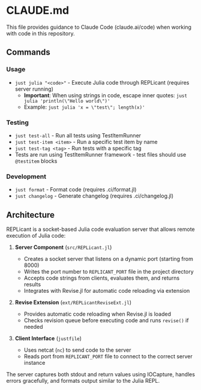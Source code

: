 # CLAUDE.md

This file provides guidance to Claude Code (claude.ai/code) when working with code in this repository.

## Commands

### Usage
- `just julia "<code>"` - Execute Julia code through REPLicant (requires server running)
  - **Important**: When using strings in code, escape inner quotes: `just julia 'println(\"Hello world\")'`
  - Example: `just julia 'x = \"test\"; length(x)'`

### Testing
- `just test-all` - Run all tests using TestItemRunner
- `just test-item <item>` - Run a specific test item by name
- `just test-tag <tag>` - Run tests with a specific tag
- Tests are run using TestItemRunner framework - test files should use `@testitem` blocks

### Development
- `just format` - Format code (requires .ci/format.jl)
- `just changelog` - Generate changelog (requires .ci/changelog.jl)

## Architecture

REPLicant is a socket-based Julia code evaluation server that allows remote execution of Julia code:

1. **Server Component** (`src/REPLicant.jl`)
   - Creates a socket server that listens on a dynamic port (starting from 8000)
   - Writes the port number to `REPLICANT_PORT` file in the project directory
   - Accepts code strings from clients, evaluates them, and returns results
   - Integrates with Revise.jl for automatic code reloading via extension

2. **Revise Extension** (`ext/REPLicantReviseExt.jl`)
   - Provides automatic code reloading when Revise.jl is loaded
   - Checks revision queue before executing code and runs `revise()` if needed

3. **Client Interface** (`justfile`)
   - Uses netcat (`nc`) to send code to the server
   - Reads port from `REPLICANT_PORT` file to connect to the correct server instance

The server captures both stdout and return values using IOCapture, handles errors gracefully, and formats output similar to the Julia REPL.
